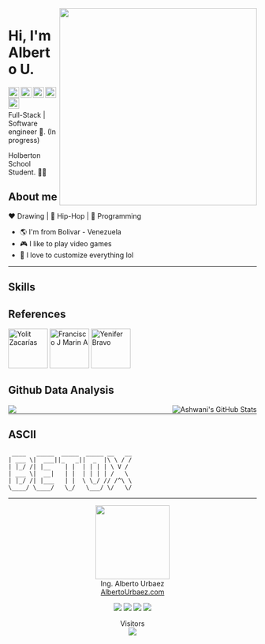 <img align="right" width="400" height="400" src="https://avatars1.githubusercontent.com/u/19798178?s=400&u=1e28cdf166d2a15df457af9a0fccc98c800750bd&v=4">

# Hi, I'm Alberto U.

<a href="https://www.linkedin.com/in/alberto-urbaez"> <img align="left" alt="Alberto U. Linkdein" width="22px" src="https://cdn.jsdelivr.net/npm/simple-icons@v3/icons/linkedin.svg"/></a>
<a href="https://github.com/ajur91"> <img align="left" alt="Alberto U. Github" width="22px" src="https://cdn.jsdelivr.net/npm/simple-icons@v3/icons/github.svg"/></a>
<a href="https://hub.docker.com/u/betox"> <img align="left" alt="Alberto U. Docker" width="22px" src="https://cdn.jsdelivr.net/npm/simple-icons@3.4.1/icons/docker.svg"/></a>
<a href="https://instagram.com/ajur91"> <img align="left" alt="Alberto U. Instagram" width="22px" src="https://cdn.jsdelivr.net/npm/simple-icons@v3/icons/instagram.svg"/></a>
<a href="https://medium.com"> <img align="left" alt="Alberto U. Medium" width="22px" src="https://cdn.jsdelivr.net/npm/simple-icons@v3/icons/medium.svg"/></a>

<br/>
<br/>

Full-Stack | Software engineer :robot:. (In progress)

Holberton School Student. :man_technologist:

## About me 

:heart: Drawing | :black_heart: Hip-Hop | :blue_heart: Programming

- :earth_americas: I'm from Bolivar - Venezuela
- :video_game: I like to play video games
- :gem: I love to customize everything lol

---
## Skills

## References

<a href="https://github.com/yolitzr"><img src="https://avatars3.githubusercontent.com/u/64231666?s=460&v=4" title="Yolit Zacarías" width="80" height="80"></a>
<a href="https://github.com/yolitzr"><img src="https://avatars0.githubusercontent.com/u/61293641?s=460&v=4" title="Francisco J Marin A" width="80" height="80"></a>
<a href="https://github.com/ybravo"><img src="https://avatars0.githubusercontent.com/u/47190276?s=460&u=8af906c53efef44f8b3e63a7e9e84f5eb3ff9409&v=4" title="Yenifer Bravo" width="80" height="80"></a>

## Github Data Analysis

<img align="left" src="https://github-readme-stats.vercel.app/api/top-langs/?username=ajur91&show_icons=true_color=fff&icon_color=79ff97&text_color=9f9f9f&bg_color=151515" />
<img align="right" src="https://github-readme-stats.vercel.app/api?username=ajur91&show_icons=true_color=fff&icon_color=79ff97&text_color=9f9f9f&bg_color=151515&show_icons=true&line_height=27&v=5" alt="Ashwani's GitHub Stats" />
<hr width="100%">


## ASCII

```text
 ____   _____  _____  _____ __   __
| ___ \|  ___||_   _||  _  |\ \ / /
| |_/ /| |__    | |  | | | | \ V / 
| ___ \|  __|   | |  | | | | /   \ 
| |_/ /| |___   | |  \ \_/ // /^\ \
\____/ \____/   \_/   \___/ \/   \/ 
```

------------

<p align="center">
 <img align="center" width="150" src="https://github.com/ajur91/ajur91/blob/master/assets/logo.png" /> 
 </br>
 Ing. Alberto Urbaez
 <br />
 <a href="https://albertourbaez.com/en">AlbertoUrbaez.com</a>
</p>

<p align="center">
 <img src="https://img.shields.io/github/forks/ajur91/ajur91" /> 
 <img src="https://img.shields.io/github/stars/ajur91/ajur91"/> 
 <img src="https://img.shields.io/github/followers/ajur91"/>
 <img src="https://img.shields.io/github/watchers/ajur91/ajur91"/>
</p>
<p align="center"> 
  Visitors<br>
  <img src="https://profile-counter.glitch.me/ajur91/count.svg" />
</p>
